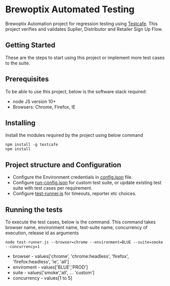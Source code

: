 # Brewoptix Automated Testing

Brewoptix Automation project for regression testing using [Testcafe](https://devexpress.github.io/testcafe/documentation/getting-started/).
This project verifies and validates Suplier, Distributor and Retailer Sign Up Flow.

## Getting Started

These are the steps to start using this project or implement more test cases to the suite.

## Prerequisites

To be able to use this project, below is the software stack required:
- node JS version 10+
- Browsers: Chrome, Firefox, IE

## Installing
Install the modules required by the project using below command
```
npm install -g testcafe
npm install
```
## Project structure and Configuration
- Configure the Environment credentials in [config.json](config.json) file.
- Configure [run-config.json](run-config.json) for custom test suite, or update existing test suite with test cases per requirement.
- Configure [test-runner.js](test-runner.js) for timeouts, reporter etc choices.

## Running the tests

To execute the test cases, below is the command. This command takes browser name, environment name, test-suite name, concurrency of execution, release id as arguments
```
node test-runner.js --browser=chrome --environment=BLUE --suite=smoke --concurrency=1 
```
- browser - values['chrome', 'chrome:headless', 'firefox', 'firefox:headless', 'ie', 'all']
- enviroment - values['BLUE','PROD']
- suite - values['smoke','all', ... 'custom']
- concurrency - values[1 to 5]

